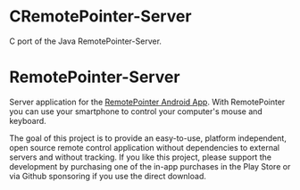 # CRemotePointer-Server

C port of the Java RemotePointer-Server.


# RemotePointer-Server
Server application for the [RemotePointer Android App](https://github.com/schorschii/RemotePointer-Android). With RemotePointer you can use your smartphone to control your computer's mouse and keyboard.

The goal of this project is to provide an easy-to-use, platform independent, open source remote control application without dependencies to external servers and without tracking. If you like this project, please support the development by purchasing one of the in-app purchases in the Play Store or via Github sponsoring if you use the direct download.

